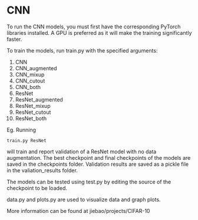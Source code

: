 # CNN
To run the CNN models, you must first have the corresponding PyTorch libraries installed. A GPU is preferred as it will make the training significantly faster.

To train the models, run train.py with the specified arguments: 
1. CNN
2. CNN_augmented
3. CNN_mixup
4. CNN_cutout
5. CNN_both
6. ResNet
7. ResNet_augmented
8. ResNet_mixup
9. ResNet_cutout
10. ResNet_both

Eg. Running 
```buildoutcfg
train.py ResNet
```
 will train and report validation of a ResNet model with no data augmentation. The best checkpoint and final checkpoints of the models are saved in the checkpoints folder. Validation results are saved as a pickle file in the valiation_results folder. 
 
 The models can be tested using test.py by editing the source of the checkpoint to be loaded. 
 
 data.py and plots.py are used to visualize data and graph plots.
 
 More information can be found at jiebao/projects/CIFAR-10
